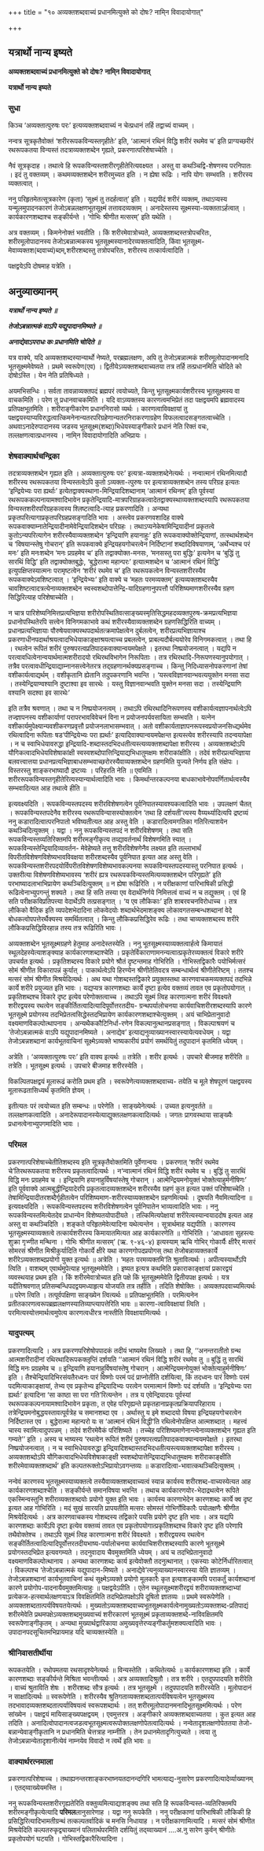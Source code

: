 +++
title = "१० अव्यक्तशब्दवाच्यं प्रधानमित्युक्ते को दोषः? नामि्न विवादायोगात्"

+++


## यत्रार्थो नान्य इष्यते

**अव्यक्तशब्दवाच्यं प्रधानमित्युक्ते को दोषः? नामि्न विवादायोगात्**

**यत्रार्थो नान्य इष्यते**

### **सुधा**

किञ्च ‘अव्यक्तात्पुरुषः परः’ इत्यव्यक्तशब्दवाच्यं न चेत्प्रधानं तर्हि तद्वाच्यं वाच्यम् ।

नन्वत्र सूत्रकृतैवोक्तं ‘शरीररूपकविन्यस्तगृहीतेः’ इति, ‘आत्मानं रथिनं विद्धि शरीरं रथमेव च’ इति प्राग्यच्छरीरं रथरूपकतया विन्यस्तं तदत्राव्यक्तशब्देन गृह्यते, प्रकरणात्परिशेषाच्चेति ।

नैवं सूत्रकृदाह । तथात्वे हि रूपकविन्यस्तशरीरगृहीतेरित्यवक्ष्यत । अस्तु वा कथञ्चिद्वि-शेषणस्य परनिपातः । इदं तु वक्तव्यम् । कथमव्यक्तशब्देन शरीरमुच्यत इति । न ह्येषा रूढिः । नापि योगः सम्भवति । शरीरस्य व्यक्तत्वात् ।

ननु परिहृतमेतत्सूत्रकारेण (कृता) ‘सूक्ष्मं तु तदर्हत्वात्’ इति । यद्यपीदं शरीरं व्यक्तम्, तथाऽप्यस्य यन्मूलमुपादनकारणं तेजोऽबन्नलक्षणभूतसूक्ष्मं तत्तावदव्यक्तम् । अनादेस्तस्य सूक्ष्मस्या-व्यक्तताऽर्हत्वात् । कार्यकारणशब्दाश्च सङ्कीर्यन्ते । ‘गोभिः श्रीणीत मत्सरम्’ इति यथेति ।

अत्र वक्तव्यम् । किमनेनोक्तं भवतीति । किं शरीरमेवात्रोच्यते, अव्यक्तशब्दस्तत्रोपचरितः, शरीरमूलोपादानस्य तेजोऽबन्नात्मकस्य भूतसूक्ष्मस्यानादेरव्यक्तत्वादिति, किंवा भूतसूक्ष्म-मेवाव्यक्तश(ब्दवाच्यं)ब्दम्,शरीरशब्दस्तु तत्रोपचरितः, शरीरस्य तत्कार्यत्वादिति ।

पक्षद्वयेऽपि दोषमाह यत्रेति ।

## **अनुव्याख्यानम्**

 ***यत्रार्थो नान्य इष्यते ॥***

***तेजोऽबन्नात्मकं वाऽपि यद्युपादानमिष्यते ॥***

***अनाद्येवाऽपराधः कः प्रधानमिति चोदिते ॥***

यत्र वाक्ये, यदि अव्यक्तशब्दस्यान्यार्थो नेष्यते, परब्रह्मलक्षणः, अपि तु तेजोऽबन्नात्मकं शरीरमूलोपादानमनादि भूतसूक्ष्ममेवेष्यते । प्रथमे स्वरूपेण(एव) । द्वितीयेऽव्यक्तशब्दवाच्यतया तत्र तर्हि तत्प्रधानमिति चोदिते को दोषोऽस्ति । येन नेति प्रतिषिध्यते ।

अयमभिसन्धिः । सर्वता तावन्नाव्यक्तपदं ब्रह्मपरं त्वयोच्यते, किन्तु भूतसूक्ष्मकार्यशरीरस्य भूतसूक्ष्मस्य वा वाचकमिति । परेण तु प्रधानवाचकमिति । यदि वाऽव्यक्तस्य कारणत्वमभिप्रेतं तदा पक्षद्वयमपि ब्रह्मवादस्य प्रतिपक्षभूतमिति । शरीराङ्गीकारेण प्रधाननिरासो व्यर्थः । कारणत्वाविवक्षायां तु पक्षद्वयस्याप्यविरुद्धत्वात्किमनेनान्यतरपरिग्रहेणान्यतरनिराकरणाग्रहेण विफलत्वादसङ्गतत्वाच्चेति । अथवाऽनादेरुपादानस्य जडस्य भूतसूक्ष्म(शब्दा)भिधेयस्याङ्गीकारे प्रधानं नेति रिक्तं वचः, तल्लक्षणत्वात्प्रधानस्य । नामि्न विवादायोगादिति अभिप्रायः ।

### **शेषवाक्यार्थचन्द्रिका**

तदत्राव्यक्तशब्देन गृह्यत इति । अव्यक्तात्पुरुषः परः’ इत्यत्रा-व्यक्तशब्देनेत्यर्थः । नन्वात्मानं रथिनमित्यादौ शरीरस्य रथरूपकतया विन्यस्तत्वेऽपि कुतो ऽव्यक्ता-त्पुरुषः पर इत्यत्राव्यक्तशब्देन तस्य परिग्रह इत्यतः ‘इन्द्रियेभ्यः परा ह्यर्थाः’ इत्येतद्वाक्यस्थाना-मिन्द्रियादिशब्दानाम् ‘आत्मानं रथिनम्’ इति पूर्वस्यां रथरूपककल्पनायामश्वादिभावेन प्रकृतेन्द्रियादि-मात्रपरिग्राहकत्वादेतद्वाक्यस्थाव्यक्तशब्दस्यापि रथरूपकतया विन्यस्तशरीरपरिग्रहकत्वस्य श्लिष्टत्वादि-त्याह प्रकरणादिति । अन्यथा प्रकृतपरित्यागाप्रकृतपरिग्रहप्रसङ्गादिति भावः । अस्त्वेव प्रकरणवशादिह वाक्ये रूपकवाक्याम्नातेन्द्रियादीनामेवेन्द्रियादिशब्देन परिग्रहः । तथाऽप्यनेकेषामिन्द्रियादीनां प्रकृतत्वे कुतोऽन्यपरित्यागेन शरीरस्यैवाव्यक्तशब्देन ‘इन्द्रियाणि हयानाहुः’ इति रूपकवाक्योक्तेन्द्रियाणां, तत्स्थार्थशब्देन च ‘विषयान्स्तेषु गोचरान्’ इति रूपकवाक्ये इन्द्रियहयगोचरत्वेन निर्दिष्टानां शब्दादिविषयाणाम्, ‘अर्थेभ्यश्च परं मनः’ इति मनःशब्देन ‘मनः प्रग्रहमेव च’ इति तद्वाक्योक्त-मनसः, ‘मनसस्तु परा बुद्धिः’ इत्यनेन च ‘बुद्धिं तु सारथिं विद्धि’ इति तद्वाक्योक्तबुद्धेः, ‘बुद्धेरात्मा महान्परः’ इत्यात्मशब्देन च ‘आत्मानं रथिनं विद्धि’ इत्युपक्षिप्तस्यात्मनः परामृष्टत्वेन ‘शरीरं रथमेव च’ इति रथरूपकत्वेन विन्यस्तशरीरस्यैव रूपकवाक्येऽवशिष्टत्वात् । ‘इन्द्रियेभ्यः’ इति वाक्ये च ‘महतः परमव्यक्तम्’ इत्यव्यक्तशब्दस्यैव चावशिष्टत्वादत्रत्येनाव्यक्तशब्देन स्वस्वशब्दोपात्तेन्द्रि-यादिग्रहणानुपपत्तौ परिशिष्यमाणशरीरस्यैव ग्रहण सिद्धिरित्याह परिशेषाच्चेति ।

न चात्र पारिशेष्यनिमित्तप्रत्यभिज्ञया शरीरोपस्थितिवत्साङ्ख्यस्मृतिसिद्धमहदव्यक्तपुरुष-क्रमप्रत्यभिज्ञया प्रधानोपस्थितेरपि सत्त्वेन विनिगमकाभावे कथं शरीरस्यैवाव्यक्तशब्देन ग्रहणसिद्धिरिति वाच्यम् । प्रधानप्रत्यभिज्ञायाः पौरुषेयवाक्यस्थपदार्थतत्क्रमापेक्षत्वेन दुर्बलत्वेन, शरीरप्रत्यभिज्ञायाश्च प्रकरणाधीनपदार्थाश्रयत्वादभिधेयाकाङ्क्षाश्रयत्वाच्च प्रबलत्वेन, प्राबल्यदौर्बल्ययोरेव विनिगमकत्वात् । तथा हि । रथत्वेन रूपितं शरीरं पुरुषपरत्वप्रतिपादकवाक्यान्वयमपेक्षते । इतरथा निष्प्रयोजनत्वात् । यद्यपि न परत्वावधित्वेनान्वयार्थमात्मशरीरादयो रथिरथविभागेन निरूपिताः । तत्र रथिरथादि-निरूपणस्यानुपयोगात् । तत्रैव परत्वावधीन्द्रियाद्याम्नानसत्त्वेनेतरत्र तद्ग्रहणानर्थक्यप्रसङ्गाच्च । किन्तु निदिध्यासनोपकरणानां तेषां वशीकार्यत्वाद्यर्थम् । वशीकृतानि ह्येतानि तदुपकरणानि भवन्ति । ‘यस्त्वविज्ञानवान्भवत्ययुक्तेन मनसा सदा । तस्येन्द्रियाण्वश्यानि दुष्टाश्वा इव सारथेः । यस्तु विज्ञानवान्भवति युक्तेन मनसा सदा । तस्येन्द्रियाणि वश्यानि सदश्वा इव सारथेः’

इति तत्रैव श्रवणात् । तथा च न निष्प्रयोजनत्वम् । तथाऽपि रथिरथादिनिरूपणस्य वशीकार्यत्वज्ञापनार्थत्वेऽपि तज्ज्ञापनस्य वशीकार्याणां परापरभावविवेचनं विना न प्रयोजनपर्यवसायिता सम्भवति । यत्नेन वशीकार्यमुपेक्ष्यान्यवशीकरणप्रवृत्तौ प्रयोजनलाभासम्भवात् । अतो वशीकार्यताज्ञापनरूपस्वप्रयोजनसिध्द्यर्थमेव रथित्वादिना रूपिताः षड‘पीन्द्रियेभ्यः परा ह्यर्थाः’ इत्यादिवाक्यान्वयमपेक्षन्त इत्यस्त्येव शरीरस्यापि तदन्वयापेक्षा । न च स्वाभिधेयावरुद्धा इन्द्रियादि-शब्दास्तदभिदधतीत्यस्त्यव्यक्तशब्दापेक्षा शरीरस्य । अव्यक्तशब्दोऽपि यौगिकत्वादभिधेयविशेषाकांक्षी स्वस्वशब्दोपात्तिन्द्रियाद्यभिधातुमक्षमः शरीराकांक्षीति । तदेवं शरीरप्रत्यभिज्ञाया बलवत्त्वात्तया प्रधानप्रत्यभिज्ञाबाधसम्भवाच्छरोरस्यैवाव्यक्तशब्देन ग्रहणमिति युज्यते निर्णय इति संक्षेपः । विस्तरस्तु शाङ्करभाष्यादौ द्रष्टव्यः । परिहरति नेति ॥ एवमिति । शरीररूपकविन्यस्तगृहीतेरित्यस्यान्यार्थत्वादिति भावः । किमर्थान्तरकल्पनया बाधकाभावेनोपवर्णितार्थत्वस्यैव सम्भवादित्यत आह तथात्वे हीति ॥

इत्यवक्ष्यदिति । रूपकविन्यस्तपदस्य शरीरविशेषणत्वेन पूर्वनिपातस्यावश्यकत्वादिति भावः । उपलक्षणं चैतत् । रूपकविन्यस्तपदेनैव शरीरस्य रथरूपविन्यासस्योक्तत्वेन ‘तथा हि दर्शयती’त्यस्य वैय्यर्थ्यादित्यपि द्रष्टव्यं ननु कडारादित्वात्परनिपातो भविष्यतीत्यत आह अस्तु वेति । कडारादित्वमगतिका गतिरित्याशयेन कथञ्चिदित्युक्तम् । यद्वा । ननु रूपकविन्यस्तपदं न शरीरविशेषणम् । तथा सति रूपकविन्यस्तव्यतिरिक्तमपि शरीरमङ्गीकृत्य तव्द्यावर्तनार्थं विशेषणमिति स्यात् । रूपकविन्यस्तेन्द्रियादिव्यावर्तन- मेवेहेष्यते तत्तु शरीरविशेषणेनैव लक्ष्यत इति तल्लाभार्थं विपरीतविशेषणविशेष्यभावविवक्षया शरीरशब्दस्यैव पूर्वनिपात इत्यत आह अस्तु वेति । रूपकविन्यस्तशरीरपदयोर्विपरीतविशेषणविशेष्यभावकल्पनया रूपकविन्यस्तपदस्यास्तु परनिपात इत्यर्थः । उक्तरीत्या विशेषणविशेष्यभावस्य ‘शरीरं ह्यत्र रथरूपकविन्यस्तमित्यव्यक्तशब्देन परिगृह्यते’ इति परभाष्यादलाभाभिप्रायेण कथञ्चिदित्युक्तम् ॥ न ह्येषा रूढिरिति । न परीक्षकाणां पारिभाषिकी प्रसिद्धी रूढित्वेनाभ्युपगन्तुं शक्यते । तथा हि सति तस्या एव वेदार्थनिर्णये निमित्तत्वं वाच्यं न च तद्युक्तम् । एवं हि सति परीक्षकविप्रतिपत्त्या वेदार्थेऽपि तत्प्रसङ्गात् । ‘य एव लौकिकाः’ इति शाबरवचनविरोधाच्च । तत्र लौकिको वैदिक इति व्यपदेशभेदादिना लोकवेदयोः शब्दार्थभेदमाशङ्क्य लोकावगतसम्बन्धशब्दानां वेदे बोधकत्वोपपत्तेरर्थैक्यस्य समर्थितत्वात् । किन्तु लौकिकप्रसिद्धिरेव रूढिः । तथा चाव्यक्तशब्दस्य शरीरे लौकिकप्रसिद्धिविरहान्न तस्य तत्र रूढिरिति भावः ।

अव्यक्तशब्देन भूतसूक्ष्मग्रहणे हेतुमाह अनादेस्तस्येति । ननु भूतसूक्ष्मस्याव्यक्तत्वार्हत्वे किमायातं स्थूलदेहस्येत्याशङ्क्याह कार्यकारणशब्दाश्चेति । प्रकृतेर्विकाराणामनन्यत्वात्प्रकृतेरव्यक्तत्वं विकारे शरीरे उपचर्यत इत्यर्थः । प्रकृतिशब्दस्य विकारे प्रयोगे श्रौतं दृष्टन्तमाह गोभिरिति । गोभिस्तद्विकारैः पयोभिर्मत्सरं सोमं श्रीणीत विकारापन्नं कुर्यात् । पाकार्थत्वेऽपि हिरण्येन श्रीणीतेतिवदत्र सम्बन्धार्थत्वं श्रीणीतेरिष्टम् । ततश्च मत्सरं सोमं श्रीणीत मिश्रयेदित्यर्थः । अथ यथा गोशब्दस्तद्विकारे प्रयुक्तस्तथा कारणवाचकमव्यक्तपदं तदभिन्ने कार्ये शरीरे प्रयुज्यत इति भावः । यद्यप्यत्र कारणशब्दाः कार्ये दृष्टा इत्येव वक्तव्यं तावत एव प्रकृतोपयोगात् । प्रकृतिशब्दश्च विकारे दृष्ट इत्येव परेणोक्तत्वाच्च । तथाऽपि सूक्ष्मं त्विह कारणात्मना शरीरं विवक्ष्यते शरीरद्वयस्य रथत्वेन सङ्कीर्तितत्वादित्यादिपूर्वोत्तरतदीय- ग्रन्थपर्यालोचनया कार्यवाचिशरीरशब्दस्यापि कारणे भूतसूक्ष्मे प्रयोगस्य तदभिप्रेतत्वसिद्धेस्तदभिप्रायेण कार्यकारणशब्दाश्चेत्युक्तम् । अयं चाभिप्रेतानुवादो वक्ष्यमाणविकल्पोत्थापनाय । अन्यथैककौटिनिर्धा-रणेन विकल्पानुत्थानप्रसङ्गात् । विकल्पाश्रयणं च ‘तेजोऽबन्नात्मकं वाऽपि यद्युपादानमिष्यते । अनाद्येव’ इत्याद्यनुव्याख्यानस्वारस्यायेत्यवधेयम् । यद्वा तेजोऽबन्नशब्दानां कार्यभूतवाचिनां सूक्ष्मेऽव्यक्ते भाष्यकारीयं प्रयोगं समर्थयितुं तदुपादानं कृतमिति ध्येयम् ।

अत्रेति । ‘अव्यक्तात्पुरुषः परः’ इति वाक्य इत्यर्थः ॥ तत्रेति । शरीर इत्यर्थः । उपचारे बीजमाह शरीरेति ॥ तत्रेति । भूतसूक्ष्म इत्यर्थः । उपचारे बीजमाह शरीरस्येति ।

विकल्पितपक्षद्वयं मूलारूढं करोति प्रथम इति । स्वरूपेणेत्यव्यक्तशब्दवाच्य- तयेति च मूले शेषपूरणं पक्षद्वयस्य मूलारूढतासिध्यर्थं कृतमिति ज्ञेयम् ।

इतीत्यतः परं त्वयोच्यत इति सम्बन्धः ॥ परेणेति । साङ्ख्येनेत्यर्थः । उच्यत इत्यनुवर्तते ॥ तल्लक्षणकत्वादिति । अनादेरूपादानस्येत्याद्युक्तलक्षणकत्वादित्यर्थः । जगतः प्रागवस्थाया साङ्ख्यैः प्रधानत्वेनाभ्युपगमादिति भावः ।

### **परिमल**

प्रकरणात्परिशेषाच्चेतीतिशब्दस्य इति सूत्रकृतैवोक्तमिति पूर्वेणान्वयः । प्रकरणात् ‘शरीरं रथमेव चे’तिरथरूपकतया शरीरस्य प्रकृतत्वादित्यर्थः । न‘न्वात्मानं रथिनं विद्धि शरीरं रथमेव च । बुद्धिं तु सारथिं विद्धि मनः प्रग्रहमेव च । इन्द्रियाणि हयानाहुर्विषयांस्तेषु गोचरान् । आत्मेन्द्रियमनोयुक्तं भोक्तेत्याहुर्मनीषिणः’ इति पूर्ववाक्ये आत्मबुद्धीन्द्रियादेरपि प्रकृतत्वादव्यक्तशब्देन शरीरस्यैव ग्रहणं कुत इत्यत उक्तं परिशेषाच्चेति । तेषामिन्द्रियादीतरशब्दैर्गृहीतत्वेन परिशिष्यमाण-शरीरस्याव्यक्तशब्देन ग्रहणमित्यर्थः । दूषयति नैवमित्यादिना ॥ इत्यवक्ष्यदिति । रूपकविन्यस्तपदस्य शरीरविशेषणत्वेन पूर्वनिपातेन भाव्यत्वादिति भावः । ननु रूपकविन्यस्तमित्येतदेव प्राधान्येन विशेष्यतयोपादीयते । तत्किमित्यपेक्षायां शरीरेत्यस्यान्वयाददोष इत्यत आह अस्तु वा कथञ्चिदिति । शङ्कते परिहृतमेवेत्यादिना यथेत्यन्तेन । सूत्रार्थमाह यद्यपीति । कारणस्य भूतसूक्ष्मस्याव्यक्तत्वे तत्कार्यशरीरस्य किमायातमित्यत आह कार्यकारणेति ॥ गोभिरिति । ‘आधावता सुहस्त्यः शुक्रा गृभ्णीत मन्थिना । गोभिः श्रीणीत मत्सरम्’ (ऋ. ९-४६-४) इत्यस्याम् ऋचि गोभिर् गोकार्यैः क्षीरैर् मत्सरं सोमरसं श्रीणीत मिश्रीकुर्यादिति गोकार्ये क्षीरे यथा कारणगोपदप्रयोगस् तथा तेजोबन्नाव्यक्तकार्ये शरीरेऽव्यक्तशब्दप्रयोगो युक्त इत्यर्थः ॥ अत्रेति । ‘महतः परमव्यक्तमि’ति श्रुतावित्यर्थः । अपीत्यस्यार्थोऽपि त्विति । वाशब्दम् एवार्थमुपेत्याह भूतसूक्ष्ममेवेति । इष्यत इत्यत्र कथमिति प्रकाराकाङ्क्षायां प्रकारद्वयं व्यवस्थयाह प्रथम इति । किं शरीरमेवात्रोच्यत इति पक्षे किं भूतसूक्ष्ममेवेति द्वितीयपक्ष इत्यर्थः । यत्र यदीतिश्रवणात् प्रतिसम्बन्धिपदद्वयमध्याहृत्य योजयति तत्र तर्हीति । तदिति शेषोक्तिः । अव्यक्तपदवाच्यमित्यर्थः ॥ परेण त्विति । तत्पूर्वपक्षिणा साङ्ख्येन त्वित्यर्थः ॥ प्रतिपक्षभूतमिति । परमित्यनेन प्रतीतकारणत्वरूपब्रह्मलक्षणस्यातिव्याप्त्यापत्तेरिति भावः ॥ कारणा-त्वाविवक्षायां त्विति । परमित्यस्योत्तमार्थत्वमुपेत्य कारणत्वधीरत्र नास्तीति विवक्षायामित्यर्थः ।

### **यादुपत्यम्**

प्रकरणादित्यादि । अत्र प्रकरणपरिशेषोपपादकं तदीयं भाष्यमेव लिख्यते । तथा हि, ‘‘अनन्तरातीतो ग्रन्थ आत्मशरीरादीनां रथिरथादिरूपकक्लृप्तिं दर्शयति ‘‘आत्मानं रथिनं विद्धि शरीरं रथमेव तु ॥ बुद्धिं तु सारथिं विद्धि मनः प्रग्रहमेव च ॥ इन्द्रियाणि हयानाहुर्विषयांस्तेषु गोचरान् । आत्मेन्द्रियमनोयुक्तं भोक्तेत्याहुर्मनीषिणः’ इति । तैश्चेन्द्रियादिभिरसंयतैरध्वनः पारं विष्णोः परमं पदं प्राप्नोतीति दर्शयित्वा, किं तदध्वनः पारं विष्णोः परमं पदमित्याकाङ्क्षायां, तेभ्य एव प्रकृतेभ्य इन्द्रियादिभ्यः परत्वेन परमात्मानं विष्णोः पदं दर्शयति ॥ ‘इन्द्रियेभ्यः परा ह्यर्थाः’ इत्यादिना ‘सा काष्ठा सा परा गति’रित्यन्तेन । तत्र य एवेन्द्रियादयः पूर्वस्यां रथरूपककल्पनायामश्वादिभावेन प्रकृताः, त एवेह परिगृह्यन्ते प्रकृतहानाप्रकृतप्रक्रियापरिहाराय । तत्रेन्द्रियमनोबुद्धयस्तावत्पूर्वत्रेह च समानशब्दा एव । अर्थास्तु य इमे शब्दादयो विषया इन्द्रियहयगोचरत्वेन निर्दिष्टास्त एव । बुद्धेरात्मा महान्परो यः स ‘आत्मानं रथिनं विद्धी’ति रथित्वेनोपक्षिप्त आत्मशब्दात् । महत्त्वं चास्य स्वामित्वादुपपन्नम् । तदेवं शरीरमेवैकं परिशिष्यते । तच्चेह परिशिष्यमाणेनान्त्येनाव्यक्तशब्देन गृह्यत इति गम्यते’’ इति । अस्य च भाष्यस्य ‘रथत्वेन रूपितं शरीरं पुरुषपरत्वप्रतिपादकवाक्यान्वयमपेक्षते । इतरथा निष्प्रयोजनत्वात् । न च स्वाभिधेयावरुद्धा इन्द्रियादिशब्दास्तदभिदधतीत्यस्त्यव्यक्तशब्दापेक्षा शरीरस्य । अव्यक्तशब्दोऽपि यौगिकत्वादभिधेयविशेषाकाङ्क्षी स्वशब्दोपात्तेन्द्रियाद्यभिधातुमक्षमः शरीराकाङ्क्षीति शरीरमेवाव्यक्तशब्दार्थ’ इति कल्पतरूक्तोऽभिप्रायोऽवगन्तव्यः ॥ कडारादित्वा-भावात्कथञ्चिदित्युक्तम् ।

नन्वेवं कारणस्य भूतसूक्ष्मस्याव्यक्तत्वे तस्यैवाव्यक्तशब्दवाच्यत्वं स्यान्न कार्यस्य शरीरशब्द-वाच्यस्येत्यत आह कार्यकारणशब्दाश्चेति । सङ्कीर्यन्ते समानविषया भवन्ति । तथाच कार्यकारणयोर-भेदाद्रथत्वेन रूपिते एकस्मिन्वस्तुनि शरीराव्यक्तशब्दयोः प्रयोगो युक्त इति भावः । कार्यस्य कारणाभेदेन कारणशब्दः कार्ये क्व दृष्ट इत्यत आह गोभिरिति । मदं सुखं सारयति प्रापयतीति मत्सरः सोमस्तं गोभिर्गोविकारैः पयोलक्षणैः श्रीणीत मिश्रयेदित्यर्थः । अत्र कारणवाचकस्य गोशब्दस्य तद्विकारे पयसि प्रयोगे दृष्ट इति भावः । अत्र यद्यपि कारणशब्दाः कार्येऽपि दृष्टा इत्येव वक्तव्यं तावत एव प्रकृतोपयोगात्प्रकृतिशब्दश्च विकारे दृष्ट इति परेणापि तथैवोक्तेश्च । तथाऽपि सूक्ष्मं त्विह कारणात्मना शरीरं विवक्ष्यते । शरीरद्वयस्य रथत्वेन सङ्कीर्तितत्वादित्यादिपूर्वोत्तरतदीयभाष्य-पर्यालोचनया कार्यवाचिशरीरशब्दस्यापि कारणे भूतसूक्ष्मे प्रयोगस्तदभिप्रेत इत्यवगम्यते । तदनुवादाय चैवमुक्तमिति ध्येयम् । अयं च तदभिप्रेतानुवादो वक्ष्यमाणविकल्पोत्थानाय । अन्यथा कारणशब्दः कार्य इत्येवोक्तौ तदनुत्थानात् । एकस्याः कोटेर्निर्धारितत्वात् । विकल्पश्च ‘तेजोऽबन्नात्मकं यद्युपादान-मिष्यते । अनाद्येवे’त्यनुव्याख्यानस्वारस्या येति ज्ञातव्यम् । तेजोऽबन्नशब्दानां कार्यभूतवाचिनां कथं सूक्ष्मेऽव्यक्ते प्रयोगो मूलकारैः कृत इत्याशङ्कामपि पराकर्तुं कार्यशब्दानां कारणे प्रयोगोप-पादनायैवमुक्तमित्याहुः ॥ पक्षद्वयेऽपीति । एतेन स्थूलसूक्ष्मशरीरद्वयं शरीराव्यक्तशब्दाभ्यां प्रत्येकज-हत्स्वार्थलक्षणयाऽत्र विवक्षितमिति तदभिप्रेतपक्षोऽपि दूषितो ज्ञातव्यः ॥ प्रथमे स्वरूपेणेति । अव्यक्तशब्दतात्पर्यविषयतयेत्यर्थः । मुख्यतोऽव्यक्तशब्दवाच्यभूतसूक्ष्मकार्यत्वेनामुख्यतोऽव्यक्तशब्द-प्रतिपाद्यं शरीरमेवेति प्रथमपक्षेऽव्यक्तशब्दमुख्यवाच्यं शरीरकारणं भूतसूक्ष्मं प्रकृताव्यक्तशब्दे-नाविवक्षितमपि स्वरूपेणाङ्गीकृतम् । अन्यथा मुख्यार्थद्वारिकाया अमुख्यवृत्तेरप्यङ्गीकर्तुमशक्यत्वादिति भावः । उपादानपदसूचितमभिप्रायमाह यदि चाव्यक्तस्येति ॥

### **श्रीनिवासतीर्थीया**

रूपकतयेति । रथोपमतया रथसादृश्येनेत्यर्थः ॥ विन्यस्तेति । कथितेत्यर्थः ॥ कार्यकारणशब्दा इति । कार्ये कारणशब्दाः सङ्कीर्यन्ते मिश्रिता भवन्तीत्यर्थः । अत्र अव्यक्तादिश्रुतौ । तत्र शरीरे । एतदुपपादयति शरीरेति । वाच्यं श्रुताविति शेषः । शरीरशब्दः सौत्र इत्यर्थः । तत्र भूतसूक्ष्मे । तदुपपादयति शरीरस्येति । मूलोपादानं न साक्षादित्यर्थः ॥ स्वरूपेणेति । शरीरस्यैव श्रुतिगताव्यक्तशब्दतात्पर्यविषयत्वेन भूतसूक्ष्मस्य तदभावादव्यक्तशब्दतात्पर्याविषयत्वं स्वरूपशब्दार्थः । तत् शरीरमूलोपादानमनादिभूतसूक्ष्ममित्यर्थः । परेण सांख्येन । पक्षद्वयं मायिसाङ्ख्यपक्षद्वयम् । एवमुत्तरत्र । अङ्गीकारे अव्यक्तशब्दवाच्यतया । कुत इत्यत आह तदिति । अनादित्वोपादानत्वजडत्वभूतसूक्ष्मत्वरूपोक्तलक्षणोपेतत्वादित्यर्थः । नन्वेतादृशलक्षणोपेततया तेजो-बन्नान्येवाङ्गीकृतानि न प्रधानमिति चेत्तत्राह नाम्नीति । तेन प्रधानमेतादृगित्युच्यते । त्वया तु तेजोऽबन्नान्येतादृशानीत्येवं नाम्नयेव विवादो न त्वर्थे इति भावः ॥

### **वाक्यार्थरत्नमाला**

प्रकरणात्परिशेषाच्च । तथाह्यनन्तरशाङ्करभाष्नयतदानन्दगिरि भामत्याद्य-नुसारेण प्रकरणादित्यादेर्व्याख्यानम् । एतद्य्वाख्येयमस्ति ।

ननु रूपकविन्यस्तशरीरगृह्यतेरिति वक्तुव्यमित्याद्याशङ्क्य तथा सति हि रूपकविन्यस्त-व्यतिरिक्तमपि शरीरमङ्गीकृत्येत्यादि **परिमल**लानुसारेणाह । यद्वा ननु रूपकेति । ननु परीक्षकाणां पारिभाषिकी लौकिकी हि प्रसिद्धिरित्यादिभामतीग्रन्थं तत्कल्पतर्वादिकं च मनसि निधायाह । न परीक्षकाणामित्यादि । मत्सरं सोमं श्रीणीत मिश्रयेदिति कल्पतरुकृद्व्याख्यानं पलितार्थपरमिति दर्शयितुं तद्य्वाख्यानं ....अ.नु सारेण कुर्वन् श्रीणीतेः प्रकृतोपयोगं घटयति । गोभिस्तद्विकारैरित्यादिना ।

